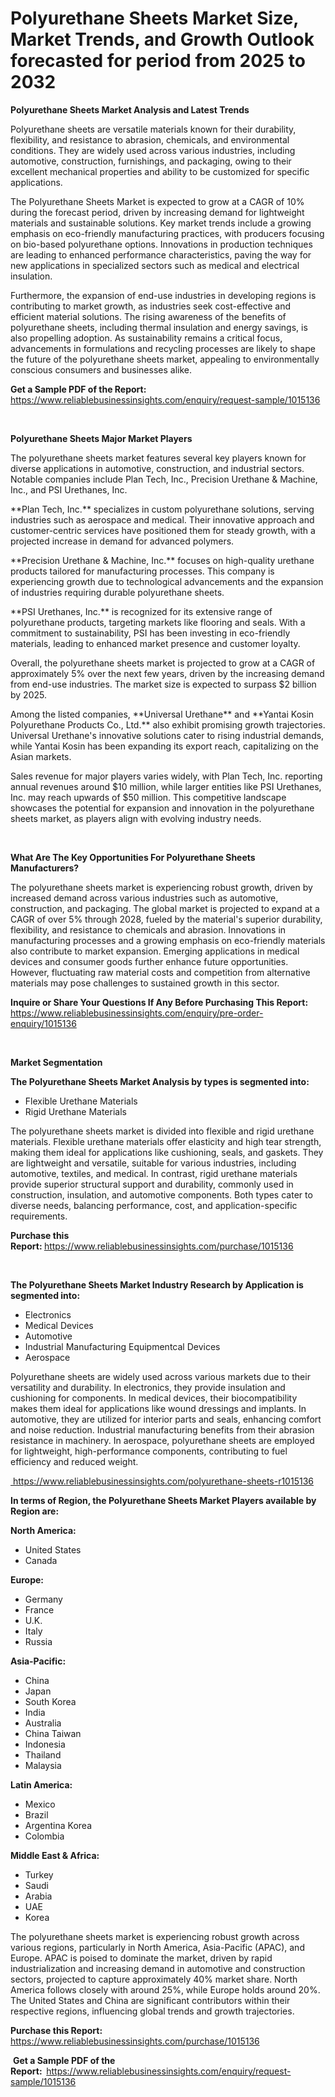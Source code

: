 <p><h1>Polyurethane Sheets Market Size, Market Trends, and Growth Outlook forecasted for period from 2025 to 2032</h1></p><p><strong>Polyurethane Sheets Market Analysis and Latest Trends</strong></p>
<p><p>Polyurethane sheets are versatile materials known for their durability, flexibility, and resistance to abrasion, chemicals, and environmental conditions. They are widely used across various industries, including automotive, construction, furnishings, and packaging, owing to their excellent mechanical properties and ability to be customized for specific applications. </p><p>The Polyurethane Sheets Market is expected to grow at a CAGR of 10% during the forecast period, driven by increasing demand for lightweight materials and sustainable solutions. Key market trends include a growing emphasis on eco-friendly manufacturing practices, with producers focusing on bio-based polyurethane options. Innovations in production techniques are leading to enhanced performance characteristics, paving the way for new applications in specialized sectors such as medical and electrical insulation. </p><p>Furthermore, the expansion of end-use industries in developing regions is contributing to market growth, as industries seek cost-effective and efficient material solutions. The rising awareness of the benefits of polyurethane sheets, including thermal insulation and energy savings, is also propelling adoption. As sustainability remains a critical focus, advancements in formulations and recycling processes are likely to shape the future of the polyurethane sheets market, appealing to environmentally conscious consumers and businesses alike.</p></p>
<p><strong>Get a Sample PDF of the Report:&nbsp;</strong> <a href="https://www.reliablebusinessinsights.com/enquiry/request-sample/1015136?utm_campaign=3537&utm_medium=2&utm_source=Github&utm_content=ia&utm_term=17042025&utm_id=polyurethane-sheets">https://www.reliablebusinessinsights.com/enquiry/request-sample/1015136</a></p>
<p>&nbsp;</p>
<p><strong>Polyurethane Sheets Major Market Players</strong></p>
<p><p>The polyurethane sheets market features several key players known for diverse applications in automotive, construction, and industrial sectors. Notable companies include Plan Tech, Inc., Precision Urethane & Machine, Inc., and PSI Urethanes, Inc.</p><p>**Plan Tech, Inc.** specializes in custom polyurethane solutions, serving industries such as aerospace and medical. Their innovative approach and customer-centric services have positioned them for steady growth, with a projected increase in demand for advanced polymers.</p><p>**Precision Urethane & Machine, Inc.** focuses on high-quality urethane products tailored for manufacturing processes. This company is experiencing growth due to technological advancements and the expansion of industries requiring durable polyurethane sheets.</p><p>**PSI Urethanes, Inc.** is recognized for its extensive range of polyurethane products, targeting markets like flooring and seals. With a commitment to sustainability, PSI has been investing in eco-friendly materials, leading to enhanced market presence and customer loyalty.</p><p>Overall, the polyurethane sheets market is projected to grow at a CAGR of approximately 5% over the next few years, driven by the increasing demand from end-use industries. The market size is expected to surpass $2 billion by 2025.</p><p>Among the listed companies, **Universal Urethane** and **Yantai Kosin Polyurethane Products Co., Ltd.** also exhibit promising growth trajectories. Universal Urethane's innovative solutions cater to rising industrial demands, while Yantai Kosin has been expanding its export reach, capitalizing on the Asian markets. </p><p>Sales revenue for major players varies widely, with Plan Tech, Inc. reporting annual revenues around $10 million, while larger entities like PSI Urethanes, Inc. may reach upwards of $50 million. This competitive landscape showcases the potential for expansion and innovation in the polyurethane sheets market, as players align with evolving industry needs.</p></p>
<p>&nbsp;</p>
<p><strong>What Are The Key Opportunities For Polyurethane Sheets Manufacturers?</strong></p>
<p><p>The polyurethane sheets market is experiencing robust growth, driven by increased demand across various industries such as automotive, construction, and packaging. The global market is projected to expand at a CAGR of over 5% through 2028, fueled by the material's superior durability, flexibility, and resistance to chemicals and abrasion. Innovations in manufacturing processes and a growing emphasis on eco-friendly materials also contribute to market expansion. Emerging applications in medical devices and consumer goods further enhance future opportunities. However, fluctuating raw material costs and competition from alternative materials may pose challenges to sustained growth in this sector.</p></p>
<p><strong>Inquire or Share Your Questions If Any Before Purchasing This Report:</strong> <a href="https://www.reliablebusinessinsights.com/enquiry/pre-order-enquiry/1015136?utm_campaign=3537&utm_medium=2&utm_source=Github&utm_content=ia&utm_term=17042025&utm_id=polyurethane-sheets">https://www.reliablebusinessinsights.com/enquiry/pre-order-enquiry/1015136</a></p>
<p>&nbsp;</p>
<p><strong>Market Segmentation</strong></p>
<p><strong>The Polyurethane Sheets Market Analysis by types is segmented into:</strong></p>
<p><ul><li>Flexible Urethane Materials</li><li>Rigid Urethane Materials</li></ul></p>
<p><p>The polyurethane sheets market is divided into flexible and rigid urethane materials. Flexible urethane materials offer elasticity and high tear strength, making them ideal for applications like cushioning, seals, and gaskets. They are lightweight and versatile, suitable for various industries, including automotive, textiles, and medical. In contrast, rigid urethane materials provide superior structural support and durability, commonly used in construction, insulation, and automotive components. Both types cater to diverse needs, balancing performance, cost, and application-specific requirements.</p></p>
<p><strong>Purchase this Report:&nbsp;</strong><a href="https://www.reliablebusinessinsights.com/purchase/1015136?utm_campaign=3537&utm_medium=2&utm_source=Github&utm_content=ia&utm_term=17042025&utm_id=polyurethane-sheets">https://www.reliablebusinessinsights.com/purchase/1015136</a></p>
<p>&nbsp;</p>
<p><strong>The Polyurethane Sheets Market Industry Research by Application is segmented into:</strong></p>
<p><ul><li>Electronics</li><li>Medical Devices</li><li>Automotive</li><li>Industrial Manufacturing Equipmentcal Devices</li><li>Aerospace</li></ul></p>
<p><p>Polyurethane sheets are widely used across various markets due to their versatility and durability. In electronics, they provide insulation and cushioning for components. In medical devices, their biocompatibility makes them ideal for applications like wound dressings and implants. In automotive, they are utilized for interior parts and seals, enhancing comfort and noise reduction. Industrial manufacturing benefits from their abrasion resistance in machinery. In aerospace, polyurethane sheets are employed for lightweight, high-performance components, contributing to fuel efficiency and reduced weight.</p></p>
<p><a href="https://www.reliablebusinessinsights.com/polyurethane-sheets-r1015136?utm_campaign=3537&utm_medium=2&utm_source=Github&utm_content=ia&utm_term=17042025&utm_id=polyurethane-sheets">&nbsp;https://www.reliablebusinessinsights.com/polyurethane-sheets-r1015136</a></p>
<p><strong>In terms of Region, the Polyurethane Sheets Market Players available by Region are:</strong></p>
<p>
    <p> <strong> North America: </strong>
        <ul>
            <li>United States</li>
            <li>Canada</li>
        </ul>
        </p> 
    <p> <strong> Europe: </strong>
        <ul>
            <li>Germany</li>
            <li>France</li>
            <li>U.K.</li>
            <li>Italy</li>
            <li>Russia</li>
        </ul>
        </p> 
    <p> <strong> Asia-Pacific: </strong>
        <ul>
            <li>China</li>
            <li>Japan</li>
            <li>South Korea</li>
            <li>India</li>
            <li>Australia</li>
            <li>China Taiwan</li>
            <li>Indonesia</li>
            <li>Thailand</li>
            <li>Malaysia</li>
        </ul>
        </p> 
    <p> <strong> Latin America: </strong>
        <ul>
            <li>Mexico</li>
            <li>Brazil</li>
            <li>Argentina Korea</li>
            <li>Colombia</li>
        </ul>
        </p> 
    <p> <strong> Middle East & Africa: </strong>
        <ul>
            <li>Turkey</li>
            <li>Saudi</li>
            <li>Arabia</li>
            <li>UAE</li>
            <li>Korea</li>
        </ul>
    </p>
    </p>
<p><p>The polyurethane sheets market is experiencing robust growth across various regions, particularly in North America, Asia-Pacific (APAC), and Europe. APAC is poised to dominate the market, driven by rapid industrialization and increasing demand in automotive and construction sectors, projected to capture approximately 40% market share. North America follows closely with around 25%, while Europe holds around 20%. The United States and China are significant contributors within their respective regions, influencing global trends and growth trajectories.</p></p>
<p><strong>Purchase this Report: </strong><a href="https://www.reliablebusinessinsights.com/purchase/1015136?utm_campaign=3537&utm_medium=2&utm_source=Github&utm_content=ia&utm_term=17042025&utm_id=polyurethane-sheets">https://www.reliablebusinessinsights.com/purchase/1015136</a></p>
<p>&nbsp;<strong>Get a Sample PDF of the Report:&nbsp;&nbsp;</strong><a href="https://www.reliablebusinessinsights.com/enquiry/request-sample/1015136?utm_campaign=3537&utm_medium=2&utm_source=Github&utm_content=ia&utm_term=17042025&utm_id=polyurethane-sheets">https://www.reliablebusinessinsights.com/enquiry/request-sample/1015136</a></p>
<p><strong></strong></p>
<p><p></p><p></p><p></p></p>